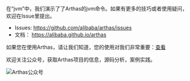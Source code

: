 
在“jvm”中，我们演示了了Arthas的jvm命令。如果有更多的技巧或者使用疑问，欢迎在Issue里提出。

* Issues: https://github.com/alibaba/arthas/issues
* 文档： https://alibaba.github.io/arthas


如果您在使用Arthas，请让我们知道，您的使用对我们非常重要：[查看](https://github.com/alibaba/arthas/issues/111)

欢迎关注公众号，获取Arthas项目的信息，源码分析，案例实践。

![Arthas公众号](/arthas/scenarios/common-resources/assets/qrcode_gongzhonghao.jpg)